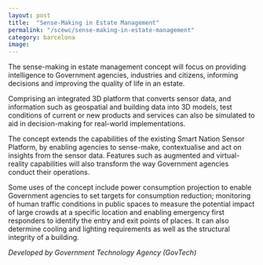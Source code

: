 ```yaml
---
layout: post
title:  "Sense-Making in Estate Management"
permalink: "/scewc/sense-making-in-estate-management"
category: barcelona
image: 
---
```


The sense-making in estate management concept will focus on providing intelligence to Government agencies, industries and citizens, informing decisions and improving the quality of life in an estate.

Comprising an integrated 3D platform that converts sensor data, and information such as geospatial and building data into 3D models, test conditions of current or new products and services can also be simulated to aid in decision-making for real-world implementations.

The concept extends the capabilities of the existing Smart Nation Sensor Platform, by enabling agencies to sense-make, contextualise and act on insights from the sensor data. Features such as augmented and virtual-reality capabilities will also transform the way Government agencies conduct their operations.

Some uses of the concept include power consumption projection to enable Government agencies to set targets for consumption reduction; monitoring of human traffic conditions in public spaces to measure the potential impact of large crowds at a specific location and enabling emergency first responders to identify the entry and exit points of places. It can also determine cooling and lighting requirements as well as the structural integrity of a building.
 
*Developed by Government Technology Agency (GovTech)* 
